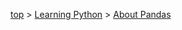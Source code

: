 <!-- パンくずリスト -->
[top](../index.md) > [Learning Python](./contents.md) > [About Pandas](./learning_pandas.md)
